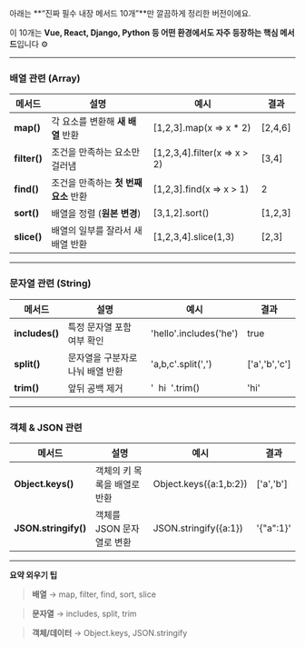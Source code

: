 아래는 **“진짜 필수 내장 메서드 10개”**만 깔끔하게 정리한 버전이에요.

이 10개는 **Vue, React, Django, Python 등 어떤 환경에서도 자주 등장하는 핵심 메서드**입니다 ⚙️

---

### 배열 관련 (Array)

|**메서드**|**설명**|**예시**|**결과**|
|---|---|---|---|
|**map()**|각 요소를 변환해 **새 배열** 반환|[1,2,3].map(x => x * 2)|[2,4,6]|
|**filter()**|조건을 만족하는 요소만 걸러냄|[1,2,3,4].filter(x => x > 2)|[3,4]|
|**find()**|조건을 만족하는 **첫 번째 요소** 반환|[1,2,3].find(x => x > 1)|2|
|**sort()**|배열을 정렬 (**원본 변경**)|[3,1,2].sort()|[1,2,3]|
|**slice()**|배열의 일부를 잘라서 새 배열 반환|[1,2,3,4].slice(1,3)|[2,3]|

---

### 문자열 관련 (String)

|**메서드**|**설명**|**예시**|**결과**|
|---|---|---|---|
|**includes()**|특정 문자열 포함 여부 확인|'hello'.includes('he')|true|
|**split()**|문자열을 구분자로 나눠 배열 반환|'a,b,c'.split(',')|['a','b','c']|
|**trim()**|앞뒤 공백 제거|'  hi  '.trim()|'hi'|

---

### 객체 & JSON 관련

|**메서드**|**설명**|**예시**|**결과**|
|---|---|---|---|
|**Object.keys()**|객체의 키 목록을 배열로 반환|Object.keys({a:1,b:2})|['a','b']|
|**JSON.stringify()**|객체를 JSON 문자열로 변환|JSON.stringify({a:1})|'{"a":1}'|

---

**요약 외우기 팁**

> **배열** → map, filter, find, sort, slice

> **문자열** → includes, split, trim

> **객체/데이터** → Object.keys, JSON.stringify
